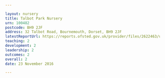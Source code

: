 ```yaml
---

layout: nursery
title: Talbot Park Nursery
urn: 100482
postcode: BH9 2JF
address: 32 Talbot Road, Bournemouth, Dorset, BH9 2JF
latestReportUrl: https://reports.ofsted.gov.uk/provider/files/2622463/urn/100482.pdf
teaching: 2
development: 2
leadership: 2
outcomes: 2
overall: 2
date: 23 November 2016

---
```

